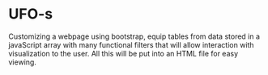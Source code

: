 # UFO-s
Customizing a webpage using bootstrap, equip tables from data stored in a javaScript array with many functional filters that will allow interaction with visualization to the user. All this will be put into an HTML file for easy viewing.
